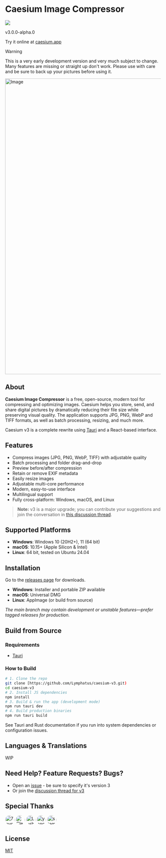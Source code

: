 # Caesium Image Compressor

[![](https://img.shields.io/static/v1?label=Sponsor&message=%E2%9D%A4&logo=GitHub&color=%23fe8e86)](https://github.com/sponsors/Lymphatus)

v3.0.0-alpha.0

Try it online at [caesium.app](https://caesium.app)

> [!WARNING]
> This is a very early development version and very much subject to change. Many features are missing or straight up
> don't work. Please use with care and be
> sure to back up your pictures before using it.


<img width="1431" height="954" alt="Image" src="https://github.com/user-attachments/assets/1b4ac0a4-2fc4-41c7-ab51-6e04a4ba9eae" />

## About

**Caesium Image Compressor** is a free, open-source, modern tool for compressing and optimizing images. Caesium helps
you store, send, and share digital pictures by dramatically reducing their file size while preserving visual quality.
The application supports JPG, PNG, WebP and TIFF formats, as well as batch processing, resizing, and much more.

Caesium v3 is a complete rewrite using [Tauri](https://tauri.app/) and a React-based interface.

## Features

- Compress images (JPG, PNG, WebP, TIFF) with adjustable quality
- Batch processing and folder drag-and-drop
- Preview before/after compression
- Retain or remove EXIF metadata
- Easily resize images
- Adjustable multi-core performance
- Modern, easy-to-use interface
- Multilingual support
- Fully cross-platform: Windows, macOS, and Linux

> **Note:** v3 is a major upgrade; you can contribute your suggestions and join the conversation
> in [this discussion thread](https://github.com/Lymphatus/caesium-image-compressor/issues/334).

## Supported Platforms

- **Windows**: Windows 10 (20H2+), 11 (64 bit)
- **macOS**: 10.15+ (Apple Silicon & Intel)
- **Linux**: 64 bit, tested on Ubuntu 24.04

## Installation

Go to the [releases page](https://github.com/Lymphatus/caesium-image-compressor/releases) for downloads.

- **Windows**: Installer and portable ZIP available
- **macOS**: Universal DMG
- **Linux**: AppImage (or build from source)

_The main branch may contain development or unstable features—prefer tagged releases for production._

## Build from Source

### Requirements

- [Tauri](https://tauri.app/start/prerequisites/)

### How to Build

```sh
# 1. Clone the repo
git clone [https://github.com/Lymphatus/caesium-v3.git)
cd caesium-v3
# 2. Install JS dependencies
npm install
# 3. Build & run the app (development mode)
npm run tauri dev
# 4. Build production binaries
npm run tauri build
``` 

See Tauri and Rust documentation if you run into system dependencies or configuration issues.

## Languages & Translations

WIP

## Need Help? Feature Requests? Bugs?

- Open an [issue](https://github.com/Lymphatus/caesium-v3/issues) - be sure to specify it's version 3
- Or join the [discussion thread for v3](https://github.com/Lymphatus/caesium-image-compressor/issues/334)

## Special Thanks

<a href="https://github.com/7eventech77"><img src="https://github.com/7eventech77.png" width="30px" alt="7eventech77" style="border-radius: 100%;" /></a>
<a href="https://github.com/ClearRabbit"><img src="https://github.com/ClearRabbit.png" width="30px" alt="ClearRabbit" style="border-radius: 100%;" /></a>
<a href="https://github.com/LushawnDev"><img src="https://github.com/LushawnDev.png" width="30px" alt="LushawnDev" style="border-radius: 100%;" /></a>
<a href="https://github.com/yannkost"><img src="https://github.com/yannkost.png" width="30px" alt="yannkost" style="border-radius: 100%;" /></a>
<a href="https://github.com/stamminator"><img src="https://github.com/stamminator.png" width="30px" alt="stamminator" style="border-radius: 100%;" /></a>

## License

[MIT](LICENSE.md)


